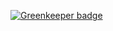 
[![Greenkeeper badge](https://badges.greenkeeper.io/3846masa/portfolio.svg)](https://greenkeeper.io/)
